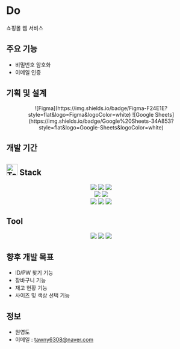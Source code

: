 # Do
쇼핑몰 웹 서비스

## 주요 기능
- 비밀번호 암호화
- 이메일 인증

## 기획 및 설계
<div align="center">
	![Figma](https://img.shields.io/badge/Figma-F24E1E?style=flat&logo=Figma&logoColor=white)
	![Google Sheets](https://img.shields.io/badge/Google%20Sheets-34A853?style=flat&logo=Google-Sheets&logoColor=white)
</div>

## 개발 기간


## <img src="https://example.com/tool-icon.png" alt="Tool icon" width="30"/> Stack 
<div align="center">
	<img src="https://img.shields.io/badge/Spring%20Boot-%236DB33F?style=flat&logo=Spring%20Boot&logoColor=white"/>
	<img src="https://img.shields.io/badge/Java-%23007396?style=flat&logo=java&logoColor=white"/>
	<img src="https://img.shields.io/badge/MySQL-%234479A1?style=flat&logo=MySQL&logoColor=white"/> <br>
	<img src="https://img.shields.io/badge/JSTL-%234169E1?style=flat&logo=jsp&logoColor=white"/>
	<img src="https://img.shields.io/badge/AWS-%23FF9900?style=flat&logo=Amazon%20AWS&logoColor=white" /> <br>
	<img src="https://img.shields.io/badge/HTML-%23E34F26?style=flat&logo=HTML5&logoColor=E9FFEE" />
	<img src="https://img.shields.io/badge/CSS-%231572B6?style=flat&logo=CSS3&logoColor=E9FFEE"/>
	<img src="https://img.shields.io/badge/JavaScript-%23F7DF1E?style=social-square&amp;label=%20&amp;logocolor=F7DF1E&amp;link=https%3A%2F%2Fdeveloper.mozilla.org%2Fen-US%2Fdocs%2FLearn%2FFront-end_web_developer" />
</div>

## Tool
<div align="center">
	<img src="https://img.shields.io/badge/Eclipse IDE-purple?style=flat&logo=Eclipse-IDE&logoColor=white"/>
	<img src="https://img.shields.io/badge/GitHub-black?style=flat&logo=GitHub&logoColor=white"/>
	<img src="https://img.shields.io/badge/Tomcat-red?style=flat&logo=Apache-Tomcat&logoColor=white"/> 
</div>

## 향후 개발 목표
- ID/PW 찾기 기능
- 장바구니 기능
- 재고 현황 기능
- 사이즈 및 색상 선택 기능

## 정보 
- 원영도
- 이메일 : tawny6308@naver.com



